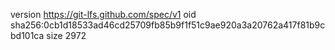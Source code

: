 version https://git-lfs.github.com/spec/v1
oid sha256:0cb1d18533ad46cd25709fb85b9f1f51c9ae920a3a20762a417f81b9cbd101ca
size 2972
